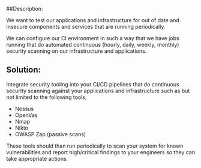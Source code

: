 ##Description:

We want to test our applications and infrastructure for out of date and
insecure components and services that are running periodically. 

We can configure our CI environment in such a way that we have
jobs running that do automated continuous (hourly, daily, weekly, monthly)
security scanning on our infrastructure and applications. 

## Solution:

Integrate security tooling into your CI/CD pipelines that do
continuous security scanning against your applications and infrastructure
such as but not limited to the following tools,

* Nessus
* OpenVas
* Nmap
* Nikto
* OWASP Zap (passive scans)

These tools should than run periodically to scan your system for known
vulnerabilities and report high/critical findings to your engineers so
they can take appropriate actions.
